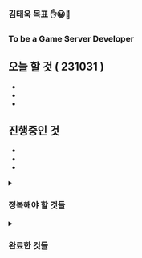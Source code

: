 
### 김태욱 목표 ✋😀🤚
### To be a Game Server Developer 

## 오늘 할 것 ( 231031 )
-
-
-

## 진행중인 것
-
-
-


<details>
<summary><h3>정복해야 할 것들</h3></summary>
 
- 네트워크
  - ㅁㄴㅇㄹ
  - ㅁㄴㅇㄹ
- 데이터베이스
- 시스템프로그래밍
- 프로그래밍언어
- 코딩테스트
- 게임서버 포트폴리오

</details>

<details>
<summary><h3>완료한 것들</h3></summary>

 -
 -
 -
</details>

  
